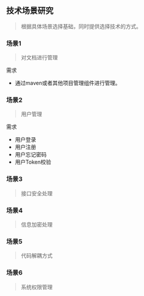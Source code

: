 ## 	技术场景研究

> 根据具体场景选择基础，同时提供选择技术的方式。

### 场景1

> 对文档进行管理

需求

- 通过maven或者其他项目管理组件进行管理。



### 场景2

> 用户管理

需求

- 用户登录
- 用户注册
- 用户忘记密码
- 用户Token校验

### 场景3

> 接口安全处理

### 场景4

> 信息加密处理

### 场景5

> 代码解耦方式

### 场景6

> 系统权限管理